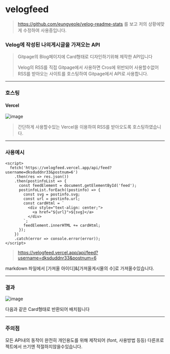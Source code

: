 # velogfeed

> https://github.com/eungyeole/velog-readme-stats 를 보고 저의 상황에맞게 수정하여 사용중입니다.

### Velog에 작성된 나의게시글을 가져오는 API
> Gitpage의 Blog페이지에 Card형태로 디자인하기위해 제작한 API입니다
>
> Velog의 RSS를 직접 Gitpage에서 사용하면 Cros에 위반되어 사용할수없어  
> RSS를 받아오는 사이트를 호스팅하여 Gitpage에서 API로 사용합니다.

---

### 호스팅
#### Vercel
![image](https://github.com/zombow/velogfeed/assets/82148187/1f0c5b7c-cd2b-4844-8c71-dcf83befb930)

> 간단하게 사용할수있는 Vercel을 이용하여 RSS를 받아오도록 호스팅하였습니다.

---

### 사용예시
```
<script>
  fetch('https://velogfeed.vercel.app/api/feed?username=dksduddnr33&postnum=6')
    .then(res => res.json())
    .then(postinfoList => {
      const feedElement = document.getElementById('feed');
      postinfoList.forEach((postinfo) => {
        const svg = postinfo.svg;
        const url = postinfo.url;
        const cardHtml = `
          <div style="text-align: center;">
            <a href="${url}">${svg}</a>
          </div>
        `;
        feedElement.innerHTML += cardHtml;
      });
    })
    .catch(error => console.error(error));
</script>
```

> https://velogfeed.vercel.app/api/feed?username=dksduddnr33&postnum=6

markdown 파일에서 [가져올 아이디]&[가져올게시물의 수]로 가져올수있습니다.

---

### 결과

![image](https://github.com/zombow/velogfeed/assets/82148187/1e86bf26-5b94-4404-bbd7-37ddca9b9f3c)

다음과 같은 Card형태로 반환되어 배치됩니다


---
### 주의점
모든 API내의 동작이 완전히 개인용도를 위해 제작되어 (font, 사용방법 등등)
다른프로젝트에서 쓰기엔 적절하지않을수있습니다.

